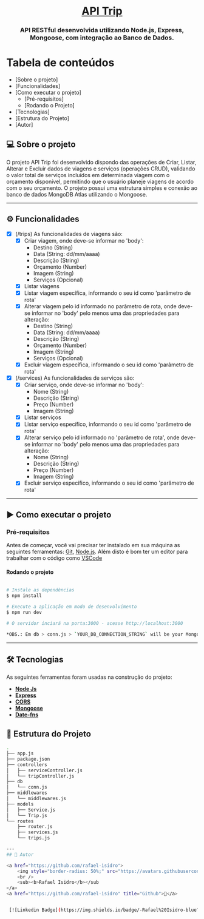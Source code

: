
<h1 align="center">
    <a href="#" alt="API Trip"> API Trip </a>
</h1>

<h3 align="center">
    API RESTful desenvolvida utilizando Node.js, Express, Mongoose, com integração ao Banco de Dados.
</h3>


Tabela de conteúdos
=================
<!--ts-->
   * [Sobre o projeto]
   * [Funcionalidades]
   * [Como executar o projeto]
     * [Pré-requisitos]
     * [Rodando o Projeto]
   * [Tecnologias]
   * [Estrutura do Projeto]
   * [Autor]
<!--te-->


## 💻 Sobre o projeto

O projeto API Trip foi desenvolvido dispondo das operações de Criar, Listar, Alterar e Excluir dados de viagens e serviços (operações CRUD), validando o valor total de serviços incluídos em determinada viagem com o orçamento disponível, permitindo que o usuário planeje viagens de acordo com o seu orçamento. O projeto possui uma estrutura simples e conexão ao banco de dados MongoDB Atlas utilizando o Mongoose.

---

## ⚙️ Funcionalidades

- [x] (/trips) As funcionalidades de viagens são:
    - [x] Criar viagem, onde deve-se informar no 'body':
        - Destino (String)
        - Data (String: dd/mm/aaaa)
        - Descrição (String)
        - Orçamento (Number)
        - Imagem (String)
        - Serviços (Opcional)
    - [x] Listar viagens
    - [x] Listar viagem específica, informando o seu id como 'parâmetro de rota'
    - [x] Alterar viagem pelo id informado no parâmetro de rota, onde deve-se informar no 'body' pelo menos uma das propriedades para alteração:
        - Destino (String)
        - Data (String: dd/mm/aaaa)
        - Descrição (String)
        - Orçamento (Number)
        - Imagem (String)
        - Serviços (Opcional)
    - [x] Excluir viagem específica, informando o seu id como 'parâmetro de rota'

- [x] (/services) As funcionalidades de serviços são:
    - [x] Criar serviço, onde deve-se informar no 'body':
        - Nome (String)
        - Descrição (String)
        - Preço (Number)
        - Imagem (String)
    - [x] Listar serviços
    - [x] Listar serviço específico, informando o seu id como 'parâmetro de rota'
    - [x] Alterar serviço pelo id informado no 'parâmetro de rota', onde deve-se informar no 'body' pelo menos uma das propriedades para alteração:
        - Nome (String)
        - Descrição (String)
        - Preço (Number)
        - Imagem (String)
    - [x] Excluir serviço específico, informando o seu id como 'parâmetro de rota'

---

## ▶️ Como executar o projeto

### Pré-requisitos

Antes de começar, você vai precisar ter instalado em sua máquina as seguintes ferramentas:
[Git](https://git-scm.com), [Node.js](https://nodejs.org/en/). 
Além disto é bom ter um editor para trabalhar com o código como [VSCode](https://code.visualstudio.com/)

#### Rodando o projeto

```bash

# Instale as dependências
$ npm install

# Execute a aplicação em modo de desenvolvimento
$ npm run dev

# O servidor inciará na porta:3000 - acesse http://localhost:3000 

*OBS.: Em db > conn.js > `YOUR_DB_CONNECTION_STRING` will be your MongoDB connection string.

```
---

## 🛠 Tecnologias

As seguintes ferramentas foram usadas na construção do projeto:

-   **[Node Js](https://nodejs.org/en)**
-   **[Express](https://expressjs.com/)**
-   **[CORS](https://expressjs.com/en/resources/middleware/cors.html)**
-   **[Mongoose](https://mongoosejs.com/docs/guide.html)**
-   **[Date-fns](https://date-fns.org/docs/Getting-Started)**

## 🧱 Estrutura do Projeto

```sh
.
├── app.js
├── package.json
├── controllers
│   ├── serviceController.js
│   └── tripController.js
├── db
│   └── conn.js
├── middlewares
│   └── middlewares.js
├── models
│   ├── Service.js
│   └── Trip.js
└── routes
    ├── router.js
    ├── services.js
    └── trips.js

---
## 🦸 Autor

<a href="https://github.com/rafael-isidro">
    <img style="border-radius: 50%;" src="https://avatars.githubusercontent.com/u/118776145?v=4" width="100px;" alt="Foto de perfil - Rafael Isidro"/>
    <br />
    <sub><b>Rafael Isidro</b></sub
</a> 
<a href="https://github.com/rafael-isidro" title="Github">🚀</a>


 [![Linkedin Badge](https://img.shields.io/badge/-Rafael%20Isidro-blue?style=flat-square&logo=Linkedin&logoColor=white&link=https://www.linkedin.com/in/rafael-isidro/)](https://www.linkedin.com/in/rafael-isidro/) 